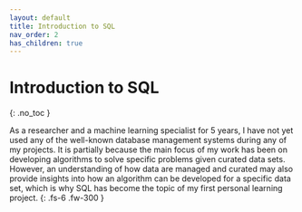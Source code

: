 ```yaml
---
layout: default
title: Introduction to SQL
nav_order: 2
has_children: true
---
```

# Introduction to SQL
{: .no_toc }

As a researcher and a machine learning specialist for 5 years, I have not yet used any of the well-known database management systems during any of my projects. It is partially because the main focus of my work has been on developing algorithms to solve specific problems given curated data sets. However, an understanding of how data are managed and curated may also provide insights into how an algorithm can be developed for a specific data set, which is why SQL has become the topic of my first personal learning project. 
{: .fs-6 .fw-300 }